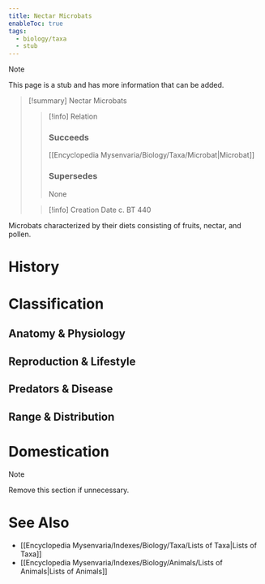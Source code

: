```yaml
---
title: Nectar Microbats
enableToc: true
tags:
  - biology/taxa
  - stub
---
```


> [!note]
> This page is a stub and has more information that can be added.

> [!summary] Nectar Microbats
> > [!info] Relation
> > ### Succeeds
> > [[Encyclopedia Mysenvaria/Biology/Taxa/Microbat|Microbat]]
> > ### Supersedes
> > None
>
> > [!info] Creation Date
> > c. BT 440

Microbats characterized by their diets consisting of fruits, nectar, and pollen.
# History

# Classification
## Anatomy & Physiology

## Reproduction & Lifestyle

## Predators & Disease

## Range & Distribution

# Domestication

> [!note]
> Remove this section if unnecessary.
# See Also
- [[Encyclopedia Mysenvaria/Indexes/Biology/Taxa/Lists of Taxa|Lists of Taxa]]
- [[Encyclopedia Mysenvaria/Indexes/Biology/Animals/Lists of Animals|Lists of Animals]]